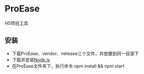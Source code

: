 # ProEase
H5项目工具

## 安装
* 下载ProEase、vendor、netease三个文件，并放置到同一目录下
* 下载并安装[Node.js](https://nodejs.org/en/download/)
* 在ProEase文件夹下，执行命令 npm install && npm start
